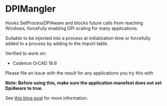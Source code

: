 # DPIMangler

Hooks SetProcessDPIAware and blocks future calls from reaching Windows, forcefully enabling DPI scaling for many applications.

Suitable to be injected into a process at initialization time or forcefully added to a process by adding to the import table.

Verified to work on:
* Cadence OrCAD 16.6

Please file an issue with the result for any applications you try this with

**Note: Before using this, make sure the application manefest does not set DpiAware to true.**

See [this blog post](http://www.genericmaker.com/2014/05/force-dpi-scaling-on-windows.html) for more information.
